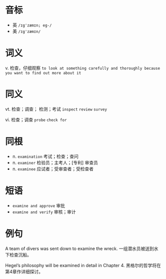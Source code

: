 # 音标

- 英 `/ɪg'zæmɪn; eg-/`
- 美 `/ɪg'zæmɪn/`

# 词义

v. 检查，仔细观察
`to look at something carefully and thoroughly because you want to find out more about it`

# 同义

vt. 检查；调查； 检测；考试
`inspect` `review` `survey`

vi. 检查；调查
`probe` `check for`

# 同根

- n. `examination` 考试；检查；查问
- n. `examiner` 检验员；主考人；[专利] 审查员
- n. `examinee` 应试者；受审查者；受检查者

# 短语

- `examine and approve` 审批
- `examine and verify` 审核；审计

# 例句

A team of divers was sent down to examine the wreck.
一组潜水员被送到水下检查沉船。

Hegel’s philosophy will be examined in detail in Chapter 4.
黑格尔的哲学将在第4章作详细探讨。


